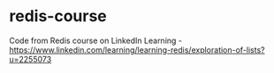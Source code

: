 # redis-course

Code from Redis course on LinkedIn Learning - https://www.linkedin.com/learning/learning-redis/exploration-of-lists?u=2255073
